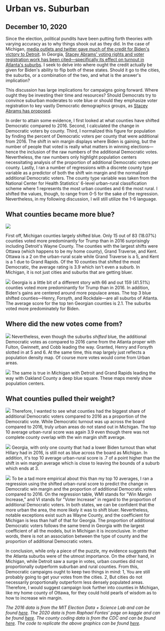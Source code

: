 # Urban vs. Suburban
## December 10, 2020

Since the election, political pundits have been putting forth theories with varying accuracy as to why things shook out as they did. In the case of Michigan, [media outlets and twitter gave much of the credit for Biden's victory to Detroit](https://detroitisit.com/thank-you-detroit-2020-election-biden-trump/). In Georgia, [Stacey Abrams' voting rights and voter registration work has been cited—specifically its effect on turnout in Atlanta's suburbs](https://www.politico.com/news/2020/11/08/stacey-abrams-believers-georgia-blue-434985). I seek to delve into where ought the credit actually be given for Biden's ability to flip both of these states. Should it go to the cities, the suburbs, or a combination of the two, and what is the answer's implication?

This discussion has large implications for campaigns going forward. Where ought they be investing their time and resources? Should Democrats try to convince suburban moderates to vote blue or should they emphasize voter registration to key vastly Democratic demographics groups, as [Stacey Abrams has proposed](https://news.yahoo.com/outreach-education-stacey-abrams-lays-052410686.html).

In order to attain some evidence, I first looked at what counties have shifted Democratic compared to 2016. Second, I calculated the change in Democratic voters by county. Third, I normalized this figure for population by finding the percent of Democratic voters per county that were additional from 2016. The shift in win margin displays where Biden is gaining, but the number of people that voted is really what matters in winning elections—hence the inclusion of the raw numbers of the additional Democratic votes. Nevertheless, the raw numbers only highlight population centers necessitating analysis of the proportion of additional Democratic voters per county. Lastly, I ran a number of regressions with a discrete county type variable as a predictor of both the shift win margin and the normalized additional Democratic voters. The county type variable was taken from the National Center for Health Statistics' 6-level urban-rural classification scheme where 1 represents the most urban counties and 6 the most rural. I shifted the values, though, to range from 0-5 for the sake of the regression. Nevertheless, in my following discussion, I will still utilize the 1-6 language.

## What counties became more blue?
![](../figures/michigan_delta.png)

First off, Michigan counties largely shifted blue. Only 15 out of 83 (18.07%) counties voted more predominantly for Trump than in 2016 surprisingly including Detroit's Wayne County. The counties with the largest shifts were Ottawa (which happens to be my home county), Grand Traverse, and Kent. Ottawa is a 2 on the urban-rural scale while Grand Traverse is a 5, and Kent is a 1 due to Grand Rapids. Of the 10 counties that shifted the most Democratic, the average rating is 3.9 which isn't even a suburb. In Michigan, it is not just cities and suburbs that are getting bluer.

![](../figures/georgia_delta.png)
Georgia is a little bit of a different story with 66 and out 159 (41.51%) counties voted more predominantly for Trump than in 2016. In addition, Biden's gains are centered around more populace areas. The top 3 blue shifted counties—Henry, Forsyth, and Rockdale—are all suburbs of Atlanta. The average score for the top ten Georgian counties is 2.1. The suburbs voted more predominately for Biden.

## Where did the new votes come from?
![](../figures/georgia_new.png)
Nevertheless, even though the suburbs *shifted* blue, the additional Democratic votes as compared to 2016 came from the Atlanta proper with Fulton, Gwinnett, and Cobb leading the way. Granted, Henry and Forsyth slotted in at 5 and 6. At the same time, this map largely just reflects a population density map. Of course more votes would come from Urban areas.

![](../figures/michigan_new.png)
The same is true in Michigan with Detroit and Grand Rapids leading the way with Oakland County a deep blue square. These maps merely show population centers.

## What counties pulled their weight?
![](../figures/michigan_pctnew.png)
Therefore, I wanted to see what counties had the biggest share of additional Democratic voters compared to 2016 as a proportion of the Democratic vote. While Democratic turnout was up across the board compared to 2016, truly urban areas do not stand out in Michigan. The top 10 average urban-rural score was again 3.9 even though there was not complete county overlap with the win margin shift average.  

![](../figures/georgia_pctnew.png)
Georgia, with only one county that had a lower Biden turnout than what Hillary had in 2016, is still not as blue across the board as Michigan. In addition, it's top 10 average urban-rural score is .7 of a point higher than the shift in win margin average which is close to leaving the bounds of a suburb which ends at 3.

![](../figures/ga_mi_tb.png)
To be a tad more empirical about this than my top 10 averages, I ran a regression using the shifted urban-rural score to predict the change in Democratic win margin and the proportion of additional Democratic voters compared to 2016. On the regression table, WMI stands for "Win Margin Increase," and VI stands for "Voter Increase" in regard to the proportion of additional Democratic voters. In both states, we can be confident that the more urban the area, the more likely it was to shift bluer. Nevertheless, notable exceptions exist such as Wayne County, and the coefficient for Michigan is less than half of that for Georgia. The proportion of additional Democratic voters follows the same trend in Georgia with the largest coefficient of all the models, but in Michigan it is inconclusive. In other words, there is not an association between the type of county and the proportion of additional Democratic voters.

In conclusion, while only a piece of the puzzle, my evidence suggests that the Atlanta suburbs were of the utmost importance. On the other hand, in Michigan, while Detroit saw a surge in votes, urban counties did not proportionally outperform suburban and rural counties. From this, Democratic campaigns ought to keep two things in mind:
  1, You are still probably going to get your votes from the cities.
  2, But cities do not necessarily proportionally outperform less densely populated areas. 
Therefore, I would suggest campaign look further into counties in Michigan, like my home county of Ottawa, for they could hold pearls of wisdom as to how to increase win margin.


*The 2016 data is from the MIT Election Data + Science Lab and can be found [here](https://dataverse.harvard.edu/file.xhtml?persistentId=doi:10.7910/DVN/VOQCHQ/HEIJCQ&version=6.0). The 2020 data is from Raphael Fontes' page on kaggle and can be found [here](https://www.kaggle.com/unanimad/us-election-2020?select=president_county_candidate.csv). The county coding data is from the CDC and can be found [here](https://www.cdc.gov/nchs/data_access/urban_rural.htm). The code to replicate the above graphics can be found [here](https://github.com/SamuelLowry/gov1347_blog/blob/master/scripts/10-blog.R).*